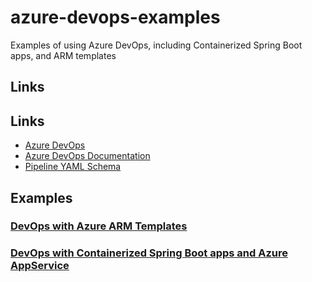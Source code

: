 # azure-devops-examples

Examples of using Azure DevOps, including Containerized Spring Boot apps, and ARM templates

## Links

## Links

- [Azure DevOps](https://azure.microsoft.com/en-us/services/devops/)
- [Azure DevOps Documentation](https://docs.microsoft.com/en-us/azure/devops/index?view=azure-devops)
- [Pipeline YAML Schema](https://docs.microsoft.com/en-us/azure/devops/pipelines/yaml-schema?view=azure-devops&tabs=schema)

## Examples

### [DevOps with Azure ARM Templates](devops-arm-1/)

### [DevOps with Containerized Spring Boot apps and Azure AppService](springboot-web/)
